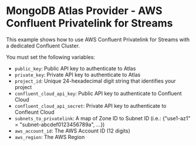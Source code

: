 # MongoDB Atlas Provider - AWS Confluent Privatelink for Streams 

This example shows how to use AWS Confluent Privatelink for Streams with a dedicated Confluent Cluster. 

You must set the following variables:

- `public_key`: Public API key to authenticate to Atlas
- `private_key`: Private API key to authenticate to Atlas
- `project_id`: Unique 24-hexadecimal digit string that identifies your project
- `confluent_cloud_api_key`: Public API key to authenticate to Confluent Cloud
- `confluent_cloud_api_secret`: Private API key to authenticate to Confleunt Cloud
- `subnets_to_privatelink`: A map of Zone ID to Subnet ID (i.e.: {\"use1-az1\" = \"subnet-abcdef0123456789a\", ...})
- `aws_account_id`: The AWS Account ID (12 digits)
- `aws_region`: The AWS Region
